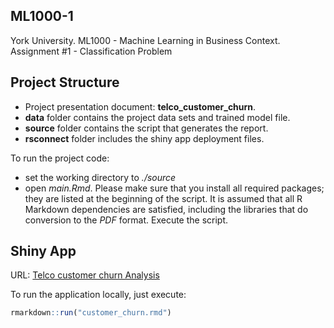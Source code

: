 ## ML1000-1
York University. ML1000 - Machine Learning in Business Context. Assignment #1 - Classification Problem

## Project Structure

* Project presentation document: **telco_customer_churn**.  
* **data** folder contains the project data sets and trained model file. 
* **source** folder contains the script that generates the report.
* **rsconnect** folder includes the shiny app deployment files.

To run the project code:

* set the working directory to *./source*
* open *main.Rmd*. Please make sure that you install all required packages; they are listed at the beginning of the script. It is assumed that all R Markdown dependencies are satisfied, including the libraries that do conversion to the *PDF* format. Execute the script.


## Shiny App

URL: [Telco customer churn Analysis](https://li-ketao.shinyapps.io/K2J2PGROUP9-ML1001/)

To run the application locally, just execute:
```r
rmarkdown::run("customer_churn.rmd")
```
